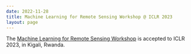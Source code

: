 ```yaml
---
date: 2022-11-28
title: Machine Learning for Remote Sensing Workshop @ ICLR 2023
layout: page
---
```

The [Machine Learning for Remote Sensing Workshop](https://nasaharvest.github.io/ml-for-remote-sensing/iclr2023/) is accepted to ICLR 2023, in Kigali, Rwanda.

